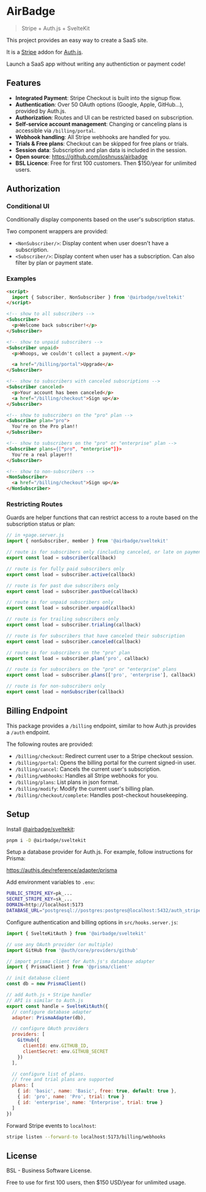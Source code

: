 # AirBadge

> Stripe + Auth.js + SvelteKit

This project provides an easy way to create a SaaS site.

It is a [Stripe](https://stripe.com) addon for [Auth.js](https://authjs.dev).

Launch a SaaS app without writing any authentiction or payment code!

## Features

- **Integrated Payment**: Stripe Checkout is built into the signup flow.
- **Authentication**: Over 50 OAuth options (Google, Apple, GitHub...), provided by Auth.js.
- **Authorization**: Routes and UI can be restricted based on subscription.
- **Self-service account management**: Changing or canceling plans is accessible via `/billing/portal`.
- **Webhook handling**: All Stripe webhooks are handled for you.
- **Trials & Free plans**: Checkout can be skipped for free plans or trials.
- **Session data**: Subscription and plan data is included in the session.
- **Open source**: https://github.com/joshnuss/airbadge
- **BSL Licence**: Free for first 100 customers. Then $150/year for unlimited users.

## Authorization

### Conditional UI

Conditionally display components based on the user's subscription status.

Two component wrappers are provided:

- `<NonSubscriber/>`: Display content when user doesn't have a subscription.
- `<Subscriber/>`: Display content when user has a subscription. Can also filter by plan or payment state.

### Examples

```html
<script>
  import { Subscriber, NonSubscriber } from '@airbadge/sveltekit'
</script>

<!-- show to all subscribers -->
<Subscriber>
  <p>Welcome back subscriber!</p>
</Subscriber>

<!-- show to unpaid subscribers -->
<Subscriber unpaid>
  <p>Whoops, we couldn't collect a payment.</p>

  <a href="/billing/portal">Upgrade</a>
</Subscriber>

<!-- show to subscribers with canceled subscriptions -->
<Subscriber canceled>
  <p>Your account has been canceled</p>
  <a href="/billing/checkout">Sign up</a>
</Subscriber>

<!-- show to subscribers on the "pro" plan -->
<Subscriber plan="pro">
  You're on the Pro plan!!
</Subscriber>

<!-- show to subscribers on the "pro" or "enterprise" plan -->
<Subscriber plans={["pro", "enterprise"]}>
  You're a real player!!
</Subscriber>

<!-- show to non-subscribers -->
<NonSubscriber>
  <a href="/billing/checkout">Sign up</a>
</NonSubscriber>
```

### Restricting Routes

Guards are helper functions that can restrict access to a route based on the subscription status or plan:

```javascript
// in +page.server.js
import { nonSubscriber, member } from '@airbadge/sveltekit'

// route is for subscribers only (including canceled, or late on payment)
export const load = subscriber(callback)

// route is for fully paid subscribers only
export const load = subscriber.active(callback)

// route is for past due subscribers only
export const load = subscriber.pastDue(callback)

// route is for unpaid subscribers only
export const load = subscriber.unpaid(callback)

// route is for trailing subscribers only
export const load = subscriber.trialing(callback)

// route is for subscribers that have canceled their subscription
export const load = subscriber.canceled(callback)

// route is for subscribers on the "pro" plan
export const load = subscriber.plan('pro', callback)

// route is for subscribers on the "pro" or "enterprise" plans
export const load = subscriber.plans(['pro', 'enterprise'], callback)

// route is for non-subscribers only
export const load = nonSubscriber(callback)
```

## Billing Endpoint

This package provides a `/billing` endpoint, similar to how Auth.js provides a `/auth` endpoint.

The following routes are provided:

- `/billing/checkout`: Redirect current user to a Stripe checkout session.
- `/billing/portal`: Opens the billing portal for the current signed-in user.
- `/billing/cancel`: Cancels the current user's subscription.
- `/billing/webhooks`: Handles all Stripe webhooks for you.
- `/billing/plans`: List plans in json format.
- `/billing/modify`: Modify the current user's billing plan.
- `/billing/checkout/complete`: Handles post-checkout housekeeping.

## Setup

Install [@airbadge/sveltekit](https://npmjs.com/package/@airbadge/sveltekit):

```sh
pnpm i -D @airbadge/sveltekit
```

Setup a database provider for Auth.js. For example, follow instructions for Prisma:

https://authjs.dev/reference/adapter/prisma

Add environment variables to `.env`:

```sh
PUBLIC_STRIPE_KEY=pk_...
SECRET_STRIPE_KEY=sk_...
DOMAIN=http://localhost:5173
DATABASE_URL="postgresql://postgres:postgres@localhost:5432/auth_stripe_sveltekit_dev?schema=public"
```

Configure authentication and billing options in `src/hooks.server.js`:

```javascript
import { SvelteKitAuth } from '@airbadge/sveltekit'

// use any OAuth provider (or multiple)
import GitHub from '@auth/core/providers/github'

// import prisma client for Auth.js's database adapter
import { PrismaClient } from '@prisma/client'

// init database client
const db = new PrismaClient()

// add Auth.js + Stripe handler
// API is similar to Auth.js
export const handle = SvelteKitAuth({
  // configure database adapter
  adapter: PrismaAdapter(db),

  // configure OAuth providers
  providers: [
    GitHub({
      clientId: env.GITHUB_ID,
      clientSecret: env.GITHUB_SECRET
    })
  ],

  // configure list of plans.
  // free and trial plans are supported
  plans: [
    { id: 'basic', name: 'Basic', free: true, default: true },
    { id: 'pro', name: 'Pro', trial: true }
    { id: 'enterprise', name: 'Enterprise', trial: true }
  ]
})
```

Forward Stripe events to `localhost`:

```sh
stripe listen --forward-to localhost:5173/billing/webhooks
```

## License

BSL - Business Software License.

Free to use for first 100 users, then $150 USD/year for unlimited usage.
